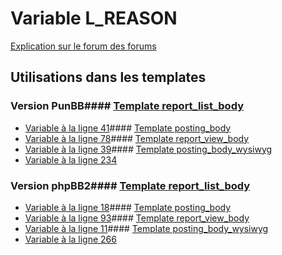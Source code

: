 # Variable L_REASON
[Explication sur le forum des forums](http://forum.forumactif.com/t294113-listing-des-variables#L_REASON)
## Utilisations dans les templates
### Version PunBB#### [Template report_list_body](punbb/report_list_body.md)
* [Variable à la ligne 41](../punbb/report_list_body.tpl#L41)#### [Template posting_body](punbb/posting_body.md)
* [Variable à la ligne 78](../punbb/posting_body.tpl#L78)#### [Template report_view_body](punbb/report_view_body.md)
* [Variable à la ligne 39](../punbb/report_view_body.tpl#L39)#### [Template posting_body_wysiwyg](punbb/posting_body_wysiwyg.md)
* [Variable à la ligne 234](../punbb/posting_body_wysiwyg.tpl#L234)
### Version phpBB2#### [Template report_list_body](subsilver/report_list_body.md)
* [Variable à la ligne 18](../subsilver/report_list_body.tpl#L18)#### [Template posting_body](subsilver/posting_body.md)
* [Variable à la ligne 93](../subsilver/posting_body.tpl#L93)#### [Template report_view_body](subsilver/report_view_body.md)
* [Variable à la ligne 11](../subsilver/report_view_body.tpl#L11)#### [Template posting_body_wysiwyg](subsilver/posting_body_wysiwyg.md)
* [Variable à la ligne 266](../subsilver/posting_body_wysiwyg.tpl#L266)